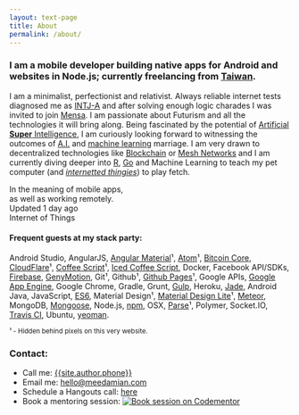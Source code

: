 ```yaml
---
layout: text-page
title: About
permalink: /about/
---
```


### I am a mobile<sup><small><i id="i-mobile" class="info mdi mdi-information-outline"></i></small></sup> developer building **native apps** for **Android** and **websites** in **Node.js**; currently freelancing from **<a target="_blank" id="location" href="https://goo.gl/maps/NamBYKMgKU12">Taiwan</a>**<sup><small><i id="i-geo" class="info mdi mdi-information-outline"></i></small></sup>.

I am a minimalist, perfectionist and relativist. Always reliable internet tests diagnosed me as [INTJ-A][intj] and after solving enough logic charades I was invited to join [Mensa][mensa]. I am passionate about Futurism and all the technologies it will bring along. Being fascinated by the potential of [Artificial **Super** Intelligence][asi], I am curiously looking forward to witnessing the outcomes of [A.I.][agi] and [machine learning][machine] marriage. I am very drawn to decentralized technologies like [Blockchain][bc] or [Mesh Networks][mesh] and I am currently diving deeper into [R][r], [Go][go] and Machine Learning to teach my pet computer (and&nbsp;<span id="i-iot" class="info">_[internetted thingies][iot]_</span>) to play fetch.

<div class="mdl-tooltip" for="i-mobile">In the meaning of mobile apps,<br>as well as working remotely.</div>
<div class="mdl-tooltip" for="i-geo">Updated <span id="locUpdated">1 day ago</span></div>
<div class="mdl-tooltip" for="i-iot">Internet of Things</div>


#### Frequent guests at **my stack** party:

Android Studio, AngularJS, [Angular Material][material]¹, [Atom][atom]¹, [Bitcoin Core][bitcoin], [CloudFlare][cloudflare]¹, [Coffee Script][coffee]¹, [Iced Coffee Script][iced], Docker, Facebook API/SDKs, [Firebase][firebase], [GenyMotion][geny], Git¹, Github¹, [Github Pages][gh-pages]¹, Google APIs, [Google App Engine][gae], Google Chrome, Gradle, Grunt, [Gulp][gulp], Heroku, [Jade][jade], Android Java, JavaScript, [ES6][es6], Material Design¹, [Material Design Lite][mdl]¹, [Meteor][meteor], MongoDB, [Mongoose][mongoose], Node.js, [npm][npm], OSX, [Parse][parse]¹, Polymer, Socket.IO, [Travis CI][travis], Ubuntu, [yeoman][yo].

<small>¹ - Hidden behind pixels on this very website.</small>


### Contact:
* Call me: <a id="phone" href="tel:{{site.author.phone}}" target="_blank">{{site.author.phone}}</a>
* Email me: <a href="mailto:hello@meedamian.com" target="_blank">hello@meedamian.com</a>
* Schedule a Hangouts call: [here][hang_]
* Book a mentoring session: [![Book session on Codementor][codementor_img]][codementor_url]

<script>
  function prettyDate(date) {
   // JavaScript Pretty Date
   // Copyright (c) 2011 John Resig (ejohn.org)
   // Licensed under the MIT and GPL licenses.

    var diff = (((new Date()).getTime() - date.getTime()) / 1000),
      day_diff = Math.floor(diff / 86400);

    if (isNaN(day_diff) || day_diff < 0 || day_diff >= 31)
      return;

    return day_diff == 0 && (
      diff < 60 && "just now" ||
      diff < 120 && "1 minute ago" ||
      diff < 3600 && Math.floor( diff / 60 ) + " minutes ago" ||
      diff < 7200 && "1 hour ago" ||
      diff < 86400 && Math.floor( diff / 3600 ) + " hours ago") ||
      day_diff == 1 && "Yesterday" ||
      day_diff < 7 && day_diff + " days ago" ||
      day_diff < 31 && Math.ceil( day_diff / 7 ) + " weeks ago";
  }
  function updateLink(id, href, text, repWith) {
    repWith = repWith || '';
    var a = document.getElementById(id);
    a.href = href.replace(/ /g, repWith);
    a.textContent = text;
  }
  window.setCurrentData = function(json) {
    // PHONE
    var phoneHref = 'tel:' + json.phone.replace(/ /g, '');
    updateLink('phone', phoneHref, json.phone);

    // LOCATION
    var mapsLink = 'https://maps.google.com/?q=';
    var query = [];
    if (json.location.country != null)
      query.push(json.location.country);

    if (json.location.city != null)
      query.push(json.location.city);

    var queryStr = query.join(', ').replace(/ /g, '+');

    updateLink('location', mapsLink + queryStr, json.location.country);

    // LOCATION UPDATED
    document.getElementById('locUpdated').textContent = prettyDate(new Date(json.location.updated));
  };
</script>
<script src="https://basic-data.parseapp.com/{{site.author.username}}?callback=setCurrentData"></script>

<!-- Description -->
[intj]: https://www.linkedin.com/pulse/5-reasons-intjs-best-employees-penelope-trunk
[mensa]: https://www.mensa.org/
[agi]: https://en.wikipedia.org/wiki/Artificial_general_intelligence
[asi]: http://waitbutwhy.com/2015/01/artificial-intelligence-revolution-1.html
[bc]: https://en.bitcoin.it/wiki/Block_chain
[mesh]: https://en.wikipedia.org/wiki/Mesh_networking
[r]: https://en.wikipedia.org/wiki/R_(programming_language)
[go]: https://golang.org/
[machine]: https://en.wikipedia.org/wiki/Machine_learning
[iot]: https://en.wikipedia.org/wiki/Internet_of_Things

<!-- Stack -->
[material]: https://material.angularjs.org/latest/
[atom]: https://atom.io/
[bitcoin]: https://github.com/bitcoin/bitcoin
[cloudflare]: https://www.cloudflare.com/
[coffee]: http://coffeescript.org/
[iced]: http://maxtaco.github.io/coffee-script/
[firebase]: https://www.firebase.com/
[geny]: https://www.genymotion.com/#!/
[gh-pages]: https://pages.github.com/
[gae]: https://cloud.google.com/appengine/
[gulp]: http://gulpjs.com/
[jade]: http://jade-lang.com/
[es6]: http://es6-features.org/
[mdl]: http://www.getmdl.io/
[meteor]: https://www.meteor.com/
[mongoose]: http://mongoosejs.com/
[npm]: https://www.npmjs.com/~meedamian
[parse]: https://www.parse.com/
[travis]: https://travis-ci.org/
[yo]: http://yeoman.io/

<!-- Contact -->
[hang_]: https://calendly.com/meedamian/30min
[codementor_img]: https://cdn.codementor.io/badges/book_session_github.svg
[codementor_url]: https://www.codementor.io/meedamian?utm_source=github&utm_medium=button&utm_term=meedamian&utm_campaign=github
